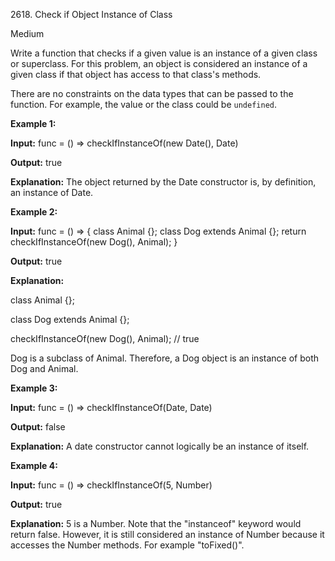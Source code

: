 2618\. Check if Object Instance of Class

Medium

Write a function that checks if a given value is an instance of a given class or superclass. For this problem, an object is considered an instance of a given class if that object has access to that class's methods.

There are no constraints on the data types that can be passed to the function. For example, the value or the class could be `undefined`.

**Example 1:**

**Input:** func = () => checkIfInstanceOf(new Date(), Date)

**Output:** true

**Explanation:** The object returned by the Date constructor is, by definition, an instance of Date.

**Example 2:**

**Input:** func = () => { class Animal {}; class Dog extends Animal {}; return checkIfInstanceOf(new Dog(), Animal); }

**Output:** true

**Explanation:** 

class Animal {}; 

class Dog extends Animal {}; 

checkIfInstanceOf(new Dog(), Animal); // true 

Dog is a subclass of Animal. Therefore, a Dog object is an instance of both Dog and Animal.

**Example 3:**

**Input:** func = () => checkIfInstanceOf(Date, Date)

**Output:** false

**Explanation:** A date constructor cannot logically be an instance of itself.

**Example 4:**

**Input:** func = () => checkIfInstanceOf(5, Number)

**Output:** true

**Explanation:** 5 is a Number. Note that the "instanceof" keyword would return false. However, it is still considered an instance of Number because it accesses the Number methods. For example "toFixed()". 